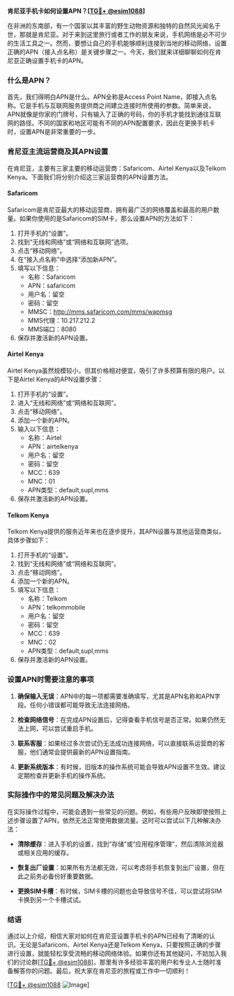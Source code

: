**肯尼亚手机卡如何设置APN？[[TG💪+ @esim1088](https://t.me/s/esim1088)]**

在非洲的东南部，有一个国家以其丰富的野生动物资源和独特的自然风光闻名于世，那就是肯尼亚。对于来到这里旅行或者工作的朋友来说，手机网络是必不可少的生活工具之一。然而，要想让自己的手机能够顺利连接到当地的移动网络，设置正确的APN（接入点名称）是关键步骤之一。今天，我们就来详细聊聊如何在肯尼亚正确设置手机卡的APN。

### 什么是APN？

首先，我们得明白APN是什么。APN全称是Access Point Name，即接入点名称。它是手机与互联网服务提供商之间建立连接时所使用的参数。简单来说，APN就像是你家的门牌号，只有输入了正确的号码，你的手机才能找到通往互联网的路径。不同的国家和地区可能有不同的APN配置要求，因此在更换手机卡时，设置APN是非常重要的一步。

### 肯尼亚主流运营商及其APN设置

在肯尼亚，主要有三家主要的移动运营商：Safaricom、Airtel Kenya以及Telkom Kenya。下面我们将分别介绍这三家运营商的APN设置方法。

#### Safaricom

Safaricom是肯尼亚最大的移动运营商，拥有最广泛的网络覆盖和最高的用户数量。如果你使用的是Safaricom的SIM卡，那么设置APN的方法如下：

1. 打开手机的“设置”。
2. 找到“无线和网络”或“网络和互联网”选项。
3. 点击“移动网络”。
4. 在“接入点名称”中选择“添加新APN”。
5. 填写以下信息：
   - 名称：Safaricom
   - APN：safaricom
   - 用户名：留空
   - 密码：留空
   - MMSC：http://mms.safaricom.com/mms/wapmsg
   - MMS代理：10.217.212.2
   - MMS端口：8080
6. 保存并激活新的APN设置。

#### Airtel Kenya

Airtel Kenya虽然规模较小，但其价格相对便宜，吸引了许多预算有限的用户。以下是Airtel Kenya的APN设置步骤：

1. 打开手机的“设置”。
2. 进入“无线和网络”或“网络和互联网”。
3. 点击“移动网络”。
4. 添加一个新的APN。
5. 输入以下信息：
   - 名称：Airtel
   - APN：airtelkenya
   - 用户名：留空
   - 密码：留空
   - MCC：639
   - MNC：01
   - APN类型：default,supl,mms
6. 保存并激活新的APN设置。

#### Telkom Kenya

Telkom Kenya提供的服务近年来也在逐步提升，其APN设置与其他运营商类似，具体步骤如下：

1. 打开手机的“设置”。
2. 找到“无线和网络”或“网络和互联网”。
3. 点击“移动网络”。
4. 添加一个新的APN。
5. 填写以下信息：
   - 名称：Telkom
   - APN：telkommobile
   - 用户名：留空
   - 密码：留空
   - MCC：639
   - MNC：02
   - APN类型：default,supl,mms
6. 保存并激活新的APN设置。

### 设置APN时需要注意的事项

1. **确保输入无误**：APN中的每一项都需要准确填写，尤其是APN名称和APN字段。任何小错误都可能导致无法连接网络。
   
2. **检查网络信号**：在完成APN设置后，记得查看手机信号是否正常。如果仍然无法上网，可以尝试重启手机。

3. **联系客服**：如果经过多次尝试仍无法成功连接网络，可以直接联系运营商的客服，他们通常会提供最新的APN设置指南。

4. **更新系统版本**：有时候，旧版本的操作系统可能会导致APN设置不生效。建议定期检查并更新手机的操作系统。

### 实际操作中的常见问题及解决办法

在实际操作过程中，可能会遇到一些常见的问题。例如，有些用户反映即使按照上述步骤设置了APN，依然无法正常使用数据流量。这时可以尝试以下几种解决办法：

- **清除缓存**：进入手机的设置，找到“存储”或“应用程序管理”，然后清除浏览器或相关应用的缓存。
  
- **恢复出厂设置**：如果所有方法都无效，可以考虑将手机恢复到出厂设置，但在此之前务必备份好重要数据。

- **更换SIM卡槽**：有时候，SIM卡槽的问题也会导致信号不佳，可以尝试将SIM卡换到另一个卡槽试试。

### 结语

通过以上介绍，相信大家对如何在肯尼亚设置手机卡的APN已经有了清晰的认识。无论是Safaricom、Airtel Kenya还是Telkom Kenya，只要按照正确的步骤进行设置，就能轻松享受流畅的移动网络体验。如果你还有其他疑问，不妨加入我们的讨论群[[TG💪+ @esim1088](https://t.me/s/esim1088)]，那里有许多经验丰富的用户和专业人士随时准备解答你的问题。最后，祝大家在肯尼亚的旅程或工作中一切顺利！

[[TG💪+ @esim1088](https://t.me/s/esim1088) ![Image](https://i.postimg.cc/4NQfJmqS/Snipaste-2025-05-13-00-14-12.png)]